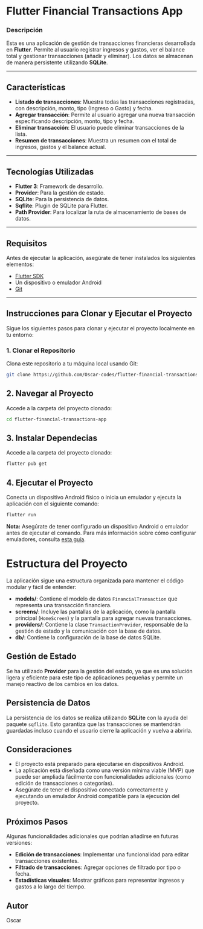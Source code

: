 # Flutter Financial Transactions App

### Descripción

Esta es una aplicación de gestión de transacciones financieras desarrollada en **Flutter**. Permite al usuario registrar ingresos y gastos, ver el balance total y gestionar transacciones (añadir y eliminar). Los datos se almacenan de manera persistente utilizando **SQLite**.

---

## Características

- **Listado de transacciones**: Muestra todas las transacciones registradas, con descripción, monto, tipo (Ingreso o Gasto) y fecha.
- **Agregar transacción**: Permite al usuario agregar una nueva transacción especificando descripción, monto, tipo y fecha.
- **Eliminar transacción**: El usuario puede eliminar transacciones de la lista.
- **Resumen de transacciones**: Muestra un resumen con el total de ingresos, gastos y el balance actual.

---

## Tecnologías Utilizadas

- **Flutter 3**: Framework de desarrollo.
- **Provider**: Para la gestión de estado.
- **SQLite**: Para la persistencia de datos.
- **Sqflite**: Plugin de SQLite para Flutter.
- **Path Provider**: Para localizar la ruta de almacenamiento de bases de datos.

---

## Requisitos

Antes de ejecutar la aplicación, asegúrate de tener instalados los siguientes elementos:

- [Flutter SDK](https://docs.flutter.dev/get-started/install)
- Un dispositivo o emulador Android
- [Git](https://git-scm.com/)

---

## Instrucciones para Clonar y Ejecutar el Proyecto

Sigue los siguientes pasos para clonar y ejecutar el proyecto localmente en tu entorno:

### 1. Clonar el Repositorio

Clona este repositorio a tu máquina local usando Git:

```bash
git clone https://github.com/Oscar-codes/flutter-financial-transactions-app.git
```

## 2. Navegar al Proyecto

Accede a la carpeta del proyecto clonado:

```bash
cd flutter-financial-transactions-app
```

## 3. Instalar Dependecias

Accede a la carpeta del proyecto clonado:
```bash
flutter pub get

```
## 4. Ejecutar el Proyecto

Conecta un dispositivo Android físico o inicia un emulador y ejecuta la aplicación con el siguiente comando:
```bash
flutter run

```
**Nota:** Asegúrate de tener configurado un dispositivo Android o emulador antes de ejecutar el comando. Para más información sobre cómo configurar emuladores, consulta [esta guía](https://flutter.dev/docs/get-started/install).

# Estructura del Proyecto

La aplicación sigue una estructura organizada para mantener el código modular y fácil de entender:

- **models/**: Contiene el modelo de datos `FinancialTransaction` que representa una transacción financiera.
- **screens/**: Incluye las pantallas de la aplicación, como la pantalla principal (`HomeScreen`) y la pantalla para agregar nuevas transacciones.
- **providers/**: Contiene la clase `TransactionProvider`, responsable de la gestión de estado y la comunicación con la base de datos.
- **db/**: Contiene la configuración de la base de datos SQLite.

## Gestión de Estado

Se ha utilizado **Provider** para la gestión del estado, ya que es una solución ligera y eficiente para este tipo de aplicaciones pequeñas y permite un manejo reactivo de los cambios en los datos.

## Persistencia de Datos

La persistencia de los datos se realiza utilizando **SQLite** con la ayuda del paquete `sqflite`. Esto garantiza que las transacciones se mantendrán guardadas incluso cuando el usuario cierre la aplicación y vuelva a abrirla.

## Consideraciones

- El proyecto está preparado para ejecutarse en dispositivos Android.
- La aplicación está diseñada como una versión mínima viable (MVP) que puede ser ampliada fácilmente con funcionalidades adicionales (como edición de transacciones o categorías).
- Asegúrate de tener el dispositivo conectado correctamente y ejecutando un emulador Android compatible para la ejecución del proyecto.

## Próximos Pasos

Algunas funcionalidades adicionales que podrían añadirse en futuras versiones:

- **Edición de transacciones**: Implementar una funcionalidad para editar transacciones existentes.
- **Filtrado de transacciones**: Agregar opciones de filtrado por tipo o fecha.
- **Estadísticas visuales**: Mostrar gráficos para representar ingresos y gastos a lo largo del tiempo.

## Autor

Oscar



